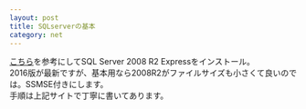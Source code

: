 ```yaml
---
layout: post
title: SQLserverの基本
category: net
---
```


[こちら](https://creativeweb.jp/fc/2008-r2/)を参考にしてSQL Server 2008 R2 Expressをインストール。  
2016版が最新ですが、基本用なら2008R2がファイルサイズも小さくて良いのでは。SSMSE付きにします。  
手順は上記サイトで丁寧に書いてあります。  


